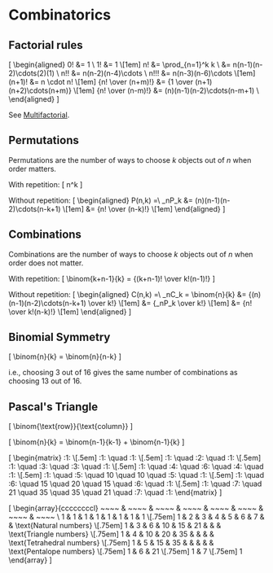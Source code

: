 # Combinatorics

## Factorial rules
\[
  \begin{aligned}
                   0! &= 1                               \\
                   1! &= 1                               \\[1em]
                   n! &= \prod_{n=1}^k k                 \\
                      &=  n(n-1)(n-2)\cdots(2)(1)        \\
                  n!! &= n(n-2)(n-4)\cdots               \\
                 n!!! &= n(n-3)(n-6)\cdots               \\[1em]
               (n+1)! &= n \cdot n!                      \\[1em]
    {n! \over (n+m)!} &= {1 \over (n+1)(n+2)\cdots(n+m)} \\[1em]
    {n! \over (n-m)!} &= (n)(n-1)(n-2)\cdots(n-m+1)      \\
  \end{aligned}
\]

See [Multifactorial](http://mathworld.wolfram.com/Multifactorial.html).

## Permutations

Permutations are the number of ways to choose $k$ objects out of $n$ when order matters.

With repetition:
\[
  n^k
\]

Without repetition:
\[
  \begin{aligned}
    P(n,k) =\ _nP_k &= (n)(n-1)(n-2)\cdots(n-k+1) \\[1em]
                    &= {n! \over (n-k)!}          \\[1em]
  \end{aligned}
\]

## Combinations

Combinations are the number of ways to choose $k$ objects out of $n$ when order does not matter.

With repetition:
\[
  \binom{k+n-1}{k} = {(k+n-1)! \over k!(n-1)!}
\]

Without repetition:
\[
  \begin{aligned}
    C(n,k) =\ _nC_k = \binom{n}{k} &= {(n)(n-1)(n-2)\cdots(n-k+1) \over k!} \\[1em]
                                   &= {_nP_k \over k!}                      \\[1em]
                                   &= {n! \over k!(n-k)!}                   \\[1em]
  \end{aligned}
\]

## Binomial Symmetry

\[
  \binom{n}{k} = \binom{n}{n-k}
\]

i.e., choosing $3$ out of $16$ gives the same number of combinations as choosing $13$ out of $16$.

## Pascal's Triangle

\[
  \binom{\text{row}}{\text{column}}
\]

\[
  \binom{n}{k} = \binom{n-1}{k-1} + \binom{n-1}{k}
\]

\[
  \begin{matrix}
                                              \:1\:                                           \\[.5em]
                                        \:1\: \quad \:1\:                                     \\[.5em]
                                  \:1\: \quad \:2\: \quad \:1\:                               \\[.5em]
                            \:1\: \quad \:3\: \quad \:3\: \quad \:1\:                         \\[.5em]
                      \:1\: \quad \:4\: \quad \:6\: \quad \:4\: \quad \:1\:                   \\[.5em]
                \:1\: \quad \:5\: \quad   10  \quad   10  \quad \:5\: \quad \:1\:             \\[.5em]
          \:1\: \quad \:6\: \quad   15  \quad   20  \quad   15  \quad \:6\: \quad \:1\:       \\[.5em]
    \:1\: \quad \:7\: \quad   21  \quad   35  \quad   35  \quad   21  \quad \:7\: \quad \:1\:
  \end{matrix}
\]

\[
  \begin{array}{ccccccccl}
    ~~~~ & ~~~~ & ~~~~ & ~~~~ & ~~~~ & ~~~~ & ~~~~ & ~~~~                              \\
      1  &   1  &   1  &   1  &   1  &   1  &   1  &   1                               \\[.75em]
      1  &   2  &   3  &   4  &   5  &   6  &   7  &      & \text{Natural numbers}     \\[.75em]
      1  &   3  &   6  &  10  &  15  &  21  &      &      & \text{Triangle numbers}    \\[.75em]
      1  &   4  &  10  &  20  &  35  &      &      &      & \text{Tetrahedral numbers} \\[.75em]
      1  &   5  &  15  &  35  &      &      &      &      & \text{Pentalope numbers}   \\[.75em]
      1  &   6  &  21                                                                  \\[.75em]
      1  &   7                                                                         \\[.75em]
      1
  \end{array}
\]

